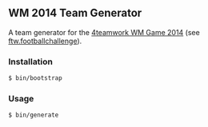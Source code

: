 ## WM 2014 Team Generator

A team generator for the
[4teamwork WM Game 2014](http://wm2014.4teamwork.ch)
(see
[ftw.footballchallenge](https://github.com/4teamwork/ftw.footballchallenge)).



### Installation

```sh
$ bin/bootstrap
```

### Usage

```sh
$ bin/generate
```
